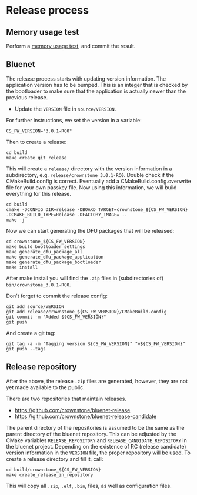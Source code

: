 # Release process

## Memory usage test

Perform a [memory usage test](MEMORY_USAGE_TEST.md), and commit the result.

## Bluenet

The release process starts with updating version information. The application version has to be bumped. This is an integer that is checked by the bootloader to make sure that the
application is actually newer than the previous release.

* Update the `VERSION` file in `source/VERSION`.

For further instructions, we set the version in a variable:

```
CS_FW_VERSION="3.0.1-RC0"
```

Then to create a release:

```
cd build
make create_git_release
```

This will create a `release/` directory with the version information in a subdirectory, e.g. `release/crownstone_3.0.1-RC0`.
Double check if the CMakeBuild.config is correct. Eventually add a CMakeBuild.config.overwrite file for your own
passkey file.
Now using this information, we will build everything for this release.

```
cd build
cmake -DCONFIG_DIR=release -DBOARD_TARGET=crownstone_${CS_FW_VERSION} -DCMAKE_BUILD_TYPE=Release -DFACTORY_IMAGE= ..
make -j
```

Now we can start generating the DFU packages that will be released:

```
cd crownstone_${CS_FW_VERSION}
make build_bootloader_settings
make generate_dfu_package_all
make generate_dfu_package_application
make generate_dfu_package_bootloader
make install
```

After make install you will find the `.zip` files in (subdirectories of) `bin/crownstone_3.0.1-RC0`.

Don't forget to commit the release config:

```
git add source/VERSION
git add release/crownstone_${CS_FW_VERSION}/CMakeBuild.config
git commit -m "Added ${CS_FW_VERSION}"
git push
```

And create a git tag:

```
git tag -a -m "Tagging version ${CS_FW_VERSION}" "v${CS_FW_VERSION}"
git push --tags
```

## Release repository

After the above, the release `.zip` files are generated, however, they are not yet made available to the public.

There are two repositories that maintain releases.

* https://github.com/crownstone/bluenet-release
* https://github.com/crownstone/bluenet-release-candidate

The parent directory of the repositories is assumed to be the same as the parent directory of the bluenet repository.
This can be adjusted by the CMake variables `RELEASE_REPOSITORY` and `RELEASE_CANDIDATE_REPOSITORY` in the bluenet
project. Depending on the existence of RC (release candidate) version information in the `VERSION` file, the proper
repository will be used. To create a release directory and fill it, call:

```
cd build/crownstone_${CS_FW_VERSION}
make create_release_in_repository
```

This will copy all `.zip`, `.elf`, `.bin`, files, as well as configuration files.

